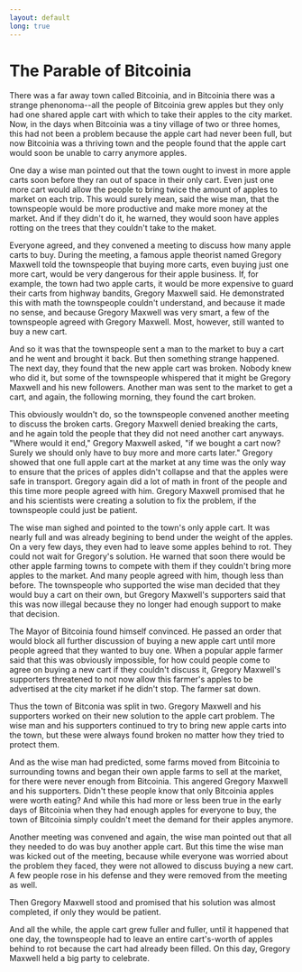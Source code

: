 ```yaml
---
layout: default
long: true
---
```


# The Parable of Bitcoinia

There was a far away town called Bitcoinia, and in Bitcoinia there was a strange phenonoma--all the people of Bitcoinia grew apples but they only had one shared apple cart with which to take their apples to the city market. Now, in the days when Bitcoinia was a tiny village of two or three homes, this had not been a problem because the apple cart had never been full, but now Bitcoinia was a thriving town and the people found that the apple cart would soon be unable to carry anymore apples.

One day a wise man pointed out that the town ought to invest in more apple carts soon before they ran out of space in their only cart. Even just one more cart would allow the people to bring twice the amount of apples to market on each trip. This would surely mean, said the wise man, that the townspeople would be more productive and make more money at the market. And if they didn't do it, he warned, they would soon have apples rotting on the trees that they couldn't take to the maket.

Everyone agreed, and they convened a meeting to discuss how many apple carts to buy. During the meeting, a famous apple theorist named Gregory Maxwell told the townspeople that buying more carts, even buying just one more cart, would be very dangerous for their apple business. If, for example, the town had two apple carts, it would be more expensive to guard their carts from highway bandits, Gregory Maxwell said. He demonstrated this with math the townspeople couldn't understand, and because it made no sense, and because Gregory Maxwell was very smart, a few of the townspeople agreed with Gregory Maxwell. Most, however, still wanted to buy a new cart.

And so it was that the townspeople sent a man to the market to buy a cart and he went and brought it back. But then something strange happened. The next day, they found that the new apple cart was broken. Nobody knew who did it, but some of the townspeople whispered that it might be Gregory Maxwell and his new followers. Another man was sent to the market to get a cart, and again, the following morning, they found the cart broken.

This obviously wouldn't do, so the townspeople convened another meeting to discuss the broken carts. Gregory Maxwell denied breaking the carts, and he again told the people that they did not need another cart anyways. "Where would it end," Gregory Maxwell asked, "if we bought a cart now? Surely we should only have to buy more and more carts later." Gregory showed that one full apple cart at the market at any time was the only way to ensure that the prices of apples didn't collapse and that the apples were safe in transport. Gregory again did a lot of math in front of the people and this time more people agreed with him. Gregory Maxwell promised that he and his scientists were creating a solution to fix the problem, if the townspeople could just be patient.

The wise man sighed and pointed to the town's only apple cart. It was nearly full and was already begining to bend under the weight of the apples. On a very few days, they even had to leave some apples behind to rot. They could not wait for Gregory's solution. He warned that soon there would be other apple farming towns to compete with them if they couldn't bring more apples to the market. And many people agreed with him, though less than before. The townspeople who supported the wise man decided that they would buy a cart on their own, but Gregory Maxwell's supporters said that this was now illegal because they no longer had enough support to make that decision.

The Mayor of Bitcoinia found himself convinced. He passed an order that would block all further discussion of buying a new apple cart until more people agreed that they wanted to buy one. When a popular apple farmer said that this was obviously impossible, for how could people come to agree on buying a new cart if they couldn't discuss it, Gregory Maxwell's supporters threatened to not now allow this farmer's apples to be advertised at the city market if he didn't stop. The farmer sat down.

Thus the town of Bitconia was split in two. Gregory Maxwell and his supporters worked on their new solution to the apple cart problem. The wise man and his supporters continued to try to bring new apple carts into the town, but these were always found broken no matter how they tried to protect them.

And as the wise man had predicted, some farms moved from Bitcoinia to surrounding towns and began their own apple farms to sell at the market, for there were never enough from Bitcoinia. This angered Gregory Maxwell and his supporters. Didn't these people know that only Bitcoinia apples were worth eating? And while this had more or less been true in the early days of Bitcoinia when they had enough apples for everyone to buy, the town of Bitcoinia simply couldn't meet the demand for their apples anymore.

Another meeting was convened and again, the wise man pointed out that all they needed to do was buy another apple cart. But this time the wise man was kicked out of the meeting, because while everyone was worried about the problem they faced, they were not allowed to discuss buying a new cart. A few people rose in his defense and they were removed from the meeting as well.

Then Gregory Maxwell stood and promised that his solution was almost completed, if only they would be patient. 

And all the while, the apple cart grew fuller and fuller, until it happened that one day, the townspeople had to leave an entire cart's-worth of apples behind to rot because the cart had already been filled. On this day, Gregory Maxwell held a big party to celebrate.




